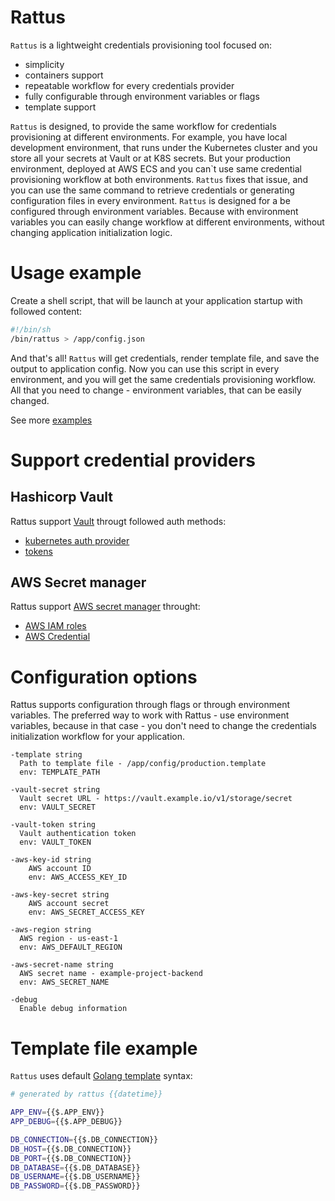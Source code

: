 # Rattus

```Rattus``` is a lightweight credentials provisioning tool focused on:

- simplicity
- containers support
- repeatable workflow for every credentials provider
- fully configurable through environment variables or flags
- template support

```Rattus``` is designed, to provide the same workflow for credentials provisioning at different environments. 
For example, you have local development environment, that runs under the Kubernetes cluster and you store all your secrets at Vault or at K8S secrets.
But your production environment, deployed at AWS ECS and you can`t use same credential provisioning workflow at both environments.
```Rattus``` fixes that issue, and you can use the same command to retrieve credentials or generating configuration files in every environment.
```Rattus``` is designed for a be configured through environment variables. Because with environment variables you can easily change workflow at different environments, without changing application initialization logic.

# Usage example

Create a shell script, that will be launch at your application startup with followed content:

```bash
#!/bin/sh
/bin/rattus > /app/config.json
```

And that's all! ``Rattus`` will get credentials, render template file, and save the output to application config.
Now you can use this script in every environment, and you will get the same credentials provisioning workflow. All that you need to change - environment variables, that can be easily changed.

See more [examples](https://github.com/rma945/rattus/examples)

# Support credential providers

## Hashicorp Vault

Rattus support [Vault](https://github.com/hashicorp/vault) througt followed auth methods: 

- [kubernetes auth provider](https://www.vaultproject.io/docs/auth/kubernetes/)
- [tokens](https://www.vaultproject.io/docs/concepts/tokens/)

## AWS Secret manager

Rattus support [AWS secret manager](https://aws.amazon.com/secrets-manager/) throught:

- [AWS IAM roles](https://docs.aws.amazon.com/IAM/latest/UserGuide/id_roles.html)
- [AWS Credential](https://docs.aws.amazon.com/general/latest/gr/aws-security-credentials.html)


# Configuration options

Rattus supports configuration through flags or through environment variables. The preferred way to work with Rattus - use environment variables, because in that case - you don't need to change the credentials initialization workflow for your application.

```
-template string
  Path to template file - /app/config/production.template
  env: TEMPLATE_PATH

-vault-secret string
  Vault secret URL - https://vault.example.io/v1/storage/secret
  env: VAULT_SECRET

-vault-token string
  Vault authentication token
  env: VAULT_TOKEN

-aws-key-id string
    AWS account ID
    env: AWS_ACCESS_KEY_ID

-aws-key-secret string
    AWS account secret
    env: AWS_SECRET_ACCESS_KEY

-aws-region string
  AWS region - us-east-1
  env: AWS_DEFAULT_REGION

-aws-secret-name string
  AWS secret name - example-project-backend
  env: AWS_SECRET_NAME

-debug
  Enable debug information
```

# Template file example

```Rattus``` uses default [Golang template](https://golang.org/pkg/text/template/) syntax:

```bash
# generated by rattus {{datetime}}

APP_ENV={{$.APP_ENV}}
APP_DEBUG={{$.APP_DEBUG}}

DB_CONNECTION={{$.DB_CONNECTION}}
DB_HOST={{$.DB_CONNECTION}}
DB_PORT={{$.DB_CONNECTION}}
DB_DATABASE={{$.DB_DATABASE}}
DB_USERNAME={{$.DB_USERNAME}}
DB_PASSWORD={{$.DB_PASSWORD}}
```